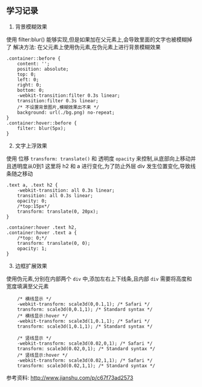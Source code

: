 ## 学习记录

1. 背景模糊效果

使用 filter:blur() 能够实现,但是如果加在父元素上,会导致里面的文字也被模糊掉了
解决方法: 在父元素上使用伪元素,在伪元素上进行背景模糊效果

```
.container::before {
    content: '';
    position: absolute;
    top: 0;
    left: 0;
    right: 0;
    bottom: 0;
    -webkit-transition:filter 0.3s linear;
    transition:filter 0.3s linear;
    /* 不设置背景图片,模糊效果出不来 */
    background: url(./bg.png) no-repeat;
}
.container:hover::before {
    filter: blur(5px);
}
```

2. 文字上浮效果

使用 位移 `transform: translate()` 和 透明度 `opacity` 来控制,从底部向上移动并且透明度从0到1
这里将 h2 和 a 进行变化,为了防止外层 div 发生位置变化,导致线条随之移动
```
.text a, .text h2 {
    -webkit-transition: all 0.3s linear;
    transition: all 0.3s linear;
    opacity: 0;
    /*top:15px*/
    transform: translate(0, 20px);
}

.container:hover .text h2,
.container:hover .text a {
    /*top: 0;*/
    transform: translate(0, 0);
    opacity: 1;
}
```

3. 边框扩展效果

使用伪元素,分别在内部两个 `div` 中,添加左右上下线条,且内部 `div` 需要将高度和宽度填满至父元素

```
    /* 横线显示 */
    -webkit-transform: scale3d(0,0.1,1); /* Safari */
    transform: scale3d(0,0.1,1); /* Standard syntax */
    /* 横线显示:hover */
	-webkit-transform: scale3d(1,0.1,1); /* Safari */
    transform: scale3d(1,0.1,1); /* Standard syntax */

    /* 竖线显示 */
    -webkit-transform: scale3d(0.02,0,1); /* Safari */
    transform: scale3d(0.02,0,1); /* Standard syntax */
    /* 竖线显示:hover */
    -webkit-transform: scale3d(0.02,1,1); /* Safari */
    transform: scale3d(0.02,1,1); /* Standard syntax */
```




参考资料: http://www.jianshu.com/p/c67f73ad2573